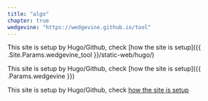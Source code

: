 ```yaml
---
title: "algo"
chapter: true
wedgevine: "https://wedgevine.github.io/tool"
---
```


This site is setup by Hugo/Github, check [how the site is setup]({{ .Site.Params.wedgevine_tool }}/static-web/hugo/)

This site is setup by Hugo/Github, check [how the site is setup]({{ .Params.wedgevine }})

This site is setup by Hugo/Github, check [how the site is setup](http://wedgevine.github.io/tool/static-web/hugo/)
